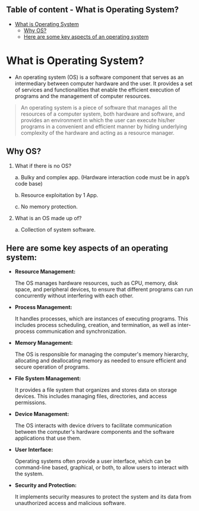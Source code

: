 ## Table of content - What is Operating System?

- [What is Operating System](#what-is-operating-system)
  - [Why OS?](#why-os)
  - [Here are some key aspects of an operating system](#here-are-some-key-aspects-of-an-operating-system)

# What is Operating System?

- An operating system (OS) is a software component that serves as an intermediary between computer hardware and the user. It provides a set of services and functionalities that enable the efficient execution of programs and the management of computer resources.

> An operating system is a piece of software that manages all the resources of a computer
> system, both hardware and software, and provides an environment in which the user can
> execute his/her programs in a convenient and efficient manner by hiding underlying
> complexity of the hardware and acting as a resource manager.

## Why OS?

1. What if there is no OS?

   a. Bulky and complex app. (Hardware interaction code must be in app’s code base)

   b. Resource exploitation by 1 App.

   c. No memory protection.

2. What is an OS made up of?

   a. Collection of system software.

## Here are some key aspects of an operating system:

- **Resource Management:**

  The OS manages hardware resources, such as CPU, memory, disk space, and peripheral devices, to ensure that different programs can run concurrently without interfering with each other.

- **Process Management:**

  It handles processes, which are instances of executing programs. This includes process scheduling, creation, and termination, as well as inter-process communication and synchronization.

- **Memory Management:**

  The OS is responsible for managing the computer's memory hierarchy, allocating and deallocating memory as needed to ensure efficient and secure operation of programs.

- **File System Management:**

  It provides a file system that organizes and stores data on storage devices. This includes managing files, directories, and access permissions.

- **Device Management:**

  The OS interacts with device drivers to facilitate communication between the computer's hardware components and the software applications that use them.

- **User Interface:**

  Operating systems often provide a user interface, which can be command-line based, graphical, or both, to allow users to interact with the system.

- **Security and Protection:**

  It implements security measures to protect the system and its data from unauthorized access and malicious software.
